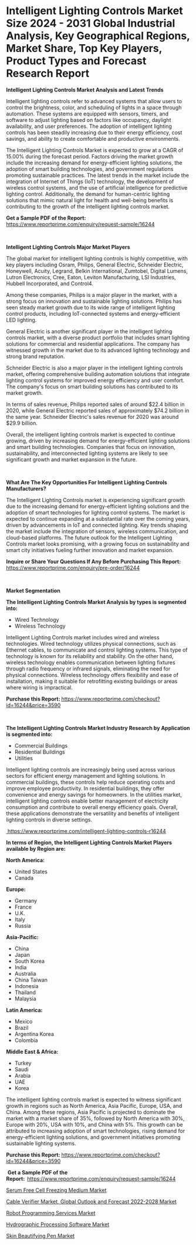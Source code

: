 <p><h1>Intelligent Lighting Controls Market Size 2024 - 2031 Global Industrial Analysis, Key Geographical Regions, Market Share, Top Key Players, Product Types and Forecast Research Report</h1></p><p><strong>Intelligent Lighting Controls Market Analysis and Latest Trends</strong></p>
<p><p>Intelligent lighting controls refer to advanced systems that allow users to control the brightness, color, and scheduling of lights in a space through automation. These systems are equipped with sensors, timers, and software to adjust lighting based on factors like occupancy, daylight availability, and user preferences. The adoption of intelligent lighting controls has been steadily increasing due to their energy efficiency, cost savings, and ability to create comfortable and productive environments.</p><p>The Intelligent Lighting Controls Market is expected to grow at a CAGR of 15.00% during the forecast period. Factors driving the market growth include the increasing demand for energy-efficient lighting solutions, the adoption of smart building technologies, and government regulations promoting sustainable practices. The latest trends in the market include the integration of Internet of Things (IoT) technology, the development of wireless control systems, and the use of artificial intelligence for predictive lighting control. Additionally, the demand for human-centric lighting solutions that mimic natural light for health and well-being benefits is contributing to the growth of the intelligent lighting controls market.</p></p>
<p><strong>Get a Sample PDF of the Report:&nbsp;</strong> <a href="https://www.reportprime.com/enquiry/request-sample/16244">https://www.reportprime.com/enquiry/request-sample/16244</a></p>
<p>&nbsp;</p>
<p><strong>Intelligent Lighting Controls Major Market Players</strong></p>
<p><p>The global market for intelligent lighting controls is highly competitive, with key players including Osram, Philips, General Electric, Schneider Electric, Honeywell, Acuity, Legrand, Belkin International, Zumtobel, Digital Lumens, Lutron Electronics, Cree, Eaton, Leviton Manufacturing, LSI Industries, Hubbell Incorporated, and Control4.</p><p>Among these companies, Philips is a major player in the market, with a strong focus on innovation and sustainable lighting solutions. Philips has seen steady market growth due to its wide range of intelligent lighting control products, including IoT-connected systems and energy-efficient LED lighting.</p><p>General Electric is another significant player in the intelligent lighting controls market, with a diverse product portfolio that includes smart lighting solutions for commercial and residential applications. The company has witnessed growth in the market due to its advanced lighting technology and strong brand reputation.</p><p>Schneider Electric is also a major player in the intelligent lighting controls market, offering comprehensive building automation solutions that integrate lighting control systems for improved energy efficiency and user comfort. The company's focus on smart building solutions has contributed to its market growth.</p><p>In terms of sales revenue, Philips reported sales of around $22.4 billion in 2020, while General Electric reported sales of approximately $74.2 billion in the same year. Schneider Electric's sales revenue for 2020 was around $29.9 billion.</p><p>Overall, the intelligent lighting controls market is expected to continue growing, driven by increasing demand for energy-efficient lighting solutions and smart building technologies. Companies that focus on innovation, sustainability, and interconnected lighting systems are likely to see significant growth and market expansion in the future.</p></p>
<p>&nbsp;</p>
<p><strong>What Are The Key Opportunities For Intelligent Lighting Controls Manufacturers?</strong></p>
<p><p>The Intelligent Lighting Controls market is experiencing significant growth due to the increasing demand for energy-efficient lighting solutions and the adoption of smart technologies for lighting control systems. The market is expected to continue expanding at a substantial rate over the coming years, driven by advancements in IoT and connected lighting. Key trends shaping the market include the integration of sensors, wireless communication, and cloud-based platforms. The future outlook for the Intelligent Lighting Controls market looks promising, with a growing focus on sustainability and smart city initiatives fueling further innovation and market expansion.</p></p>
<p><strong>Inquire or Share Your Questions If Any Before Purchasing This Report:</strong> <a href="https://www.reportprime.com/enquiry/pre-order/16244">https://www.reportprime.com/enquiry/pre-order/16244</a></p>
<p>&nbsp;</p>
<p><strong>Market Segmentation</strong></p>
<p><strong>The Intelligent Lighting Controls Market Analysis by types is segmented into:</strong></p>
<p><ul><li>Wired Technology</li><li>Wireless Technology</li></ul></p>
<p><p>Intelligent Lighting Controls market includes wired and wireless technologies. Wired technology utilizes physical connections, such as Ethernet cables, to communicate and control lighting systems. This type of technology is known for its reliability and stability. On the other hand, wireless technology enables communication between lighting fixtures through radio frequency or infrared signals, eliminating the need for physical connections. Wireless technology offers flexibility and ease of installation, making it suitable for retrofitting existing buildings or areas where wiring is impractical.</p></p>
<p><strong>Purchase this Report:&nbsp;</strong><a href="https://www.reportprime.com/checkout?id=16244&price=3590">https://www.reportprime.com/checkout?id=16244&price=3590</a></p>
<p>&nbsp;</p>
<p><strong>The Intelligent Lighting Controls Market Industry Research by Application is segmented into:</strong></p>
<p><ul><li>Commercial Buildings</li><li>Residential Buildings</li><li>Utilities</li></ul></p>
<p><p>Intelligent lighting controls are increasingly being used across various sectors for efficient energy management and lighting solutions. In commercial buildings, these controls help reduce operating costs and improve employee productivity. In residential buildings, they offer convenience and energy savings for homeowners. In the utilities market, intelligent lighting controls enable better management of electricity consumption and contribute to overall energy efficiency goals. Overall, these applications demonstrate the versatility and benefits of intelligent lighting controls in diverse settings.</p></p>
<p><a href="https://www.reportprime.com/intelligent-lighting-controls-r16244">&nbsp;https://www.reportprime.com/intelligent-lighting-controls-r16244</a></p>
<p><strong>In terms of Region, the Intelligent Lighting Controls Market Players available by Region are:</strong></p>
<p>
    <p> <strong> North America: </strong>
        <ul>
            <li>United States</li>
            <li>Canada</li>
        </ul>
        </p> 
    <p> <strong> Europe: </strong>
        <ul>
            <li>Germany</li>
            <li>France</li>
            <li>U.K.</li>
            <li>Italy</li>
            <li>Russia</li>
        </ul>
        </p> 
    <p> <strong> Asia-Pacific: </strong>
        <ul>
            <li>China</li>
            <li>Japan</li>
            <li>South Korea</li>
            <li>India</li>
            <li>Australia</li>
            <li>China Taiwan</li>
            <li>Indonesia</li>
            <li>Thailand</li>
            <li>Malaysia</li>
        </ul>
        </p> 
    <p> <strong> Latin America: </strong>
        <ul>
            <li>Mexico</li>
            <li>Brazil</li>
            <li>Argentina Korea</li>
            <li>Colombia</li>
        </ul>
        </p> 
    <p> <strong> Middle East & Africa: </strong>
        <ul>
            <li>Turkey</li>
            <li>Saudi</li>
            <li>Arabia</li>
            <li>UAE</li>
            <li>Korea</li>
        </ul>
    </p>
    </p>
<p><p>The intelligent lighting controls market is expected to witness significant growth in regions such as North America, Asia Pacific, Europe, USA, and China. Among these regions, Asia Pacific is projected to dominate the market with a market share of 35%, followed by North America with 30%, Europe with 20%, USA with 10%, and China with 5%. This growth can be attributed to increasing adoption of smart technologies, rising demand for energy-efficient lighting solutions, and government initiatives promoting sustainable lighting systems.</p></p>
<p><strong>Purchase this Report: </strong><a href="https://www.reportprime.com/checkout?id=16244&price=3590">https://www.reportprime.com/checkout?id=16244&price=3590</a></p>
<p>&nbsp;<strong>Get a Sample PDF of the Report:&nbsp;&nbsp;</strong><a href="https://www.reportprime.com/enquiry/request-sample/16244">https://www.reportprime.com/enquiry/request-sample/16244</a></p>
<p><strong></strong></p>
<p><p><a href="https://medium.com/@itzelheller546/insights-into-the-serum-free-cell-freezing-medium-market-market-players-market-size-geographical-17d4ccf7d6da">Serum Free Cell Freezing Medium Market</a></p><p><a href="https://issuu.com/reportprime-2/docs/cable-verifier-market-global-outloo_3fb1dc9404dc4d">Cable Verifier Market, Global Outlook and Forecast 2022-2028 Market</a></p><p><a href="https://github.com/WillieWoodard/Market-Research-Report-List-6/blob/main/robot-programming-services-market.md">Robot Programming Services Market</a></p><p><a href="https://github.com/marloy8/Market-Research-Report-List-6/blob/main/hydrographic-processing-software-market.md">Hydrographic Processing Software Market</a></p><p><a href="https://medium.com/@itzelheller546/evaluating-global-skin-beautifying-pen-market-trends-and-growth-opportunities-by-region-type-22996d4488ee">Skin Beautifying Pen Market</a></p></p>